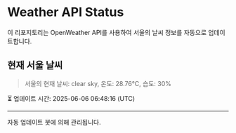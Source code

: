 
# Weather API Status

이 리포지토리는 OpenWeather API를 사용하여 서울의 날씨 정보를 자동으로 업데이트합니다.

## 현재 서울 날씨
> 서울의 현재 날씨: clear sky, 온도: 28.76°C, 습도: 30%

⏳ 업데이트 시간: 2025-06-06 06:48:16 (UTC)

---
자동 업데이트 봇에 의해 관리됩니다.
